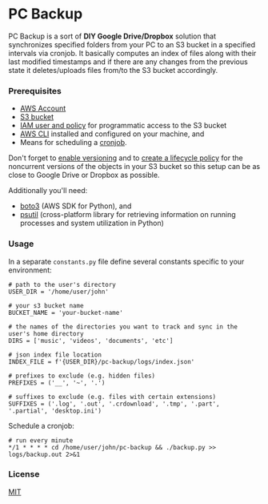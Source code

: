 # PC Backup

PC Backup is a sort of **DIY Google Drive/Dropbox** solution that synchronizes 
specified folders from your PC to an S3 bucket in a specified intervals 
via cronjob. It basically computes an index of files along with their 
last modified timestamps and if there are any changes from the previous state 
it deletes/uploads files from/to the S3 bucket accordingly.

### Prerequisites

- [AWS Account](https://aws.amazon.com/)   
- [S3 bucket](https://aws.amazon.com/s3/)
- [IAM user and policy](https://docs.aws.amazon.com/AmazonS3/latest/dev/walkthrough1.html) 
for programmatic access to the S3 bucket
- [AWS CLI](https://docs.aws.amazon.com/cli/latest/userguide/cli-chap-install.html)
installed and configured on your machine, and
- Means for scheduling a [cronjob](https://crontab.guru/).

Don't forget to [enable versioning](https://docs.aws.amazon.com/AmazonS3/latest/user-guide/enable-versioning.html) 
and to [create a lifecycle policy](https://docs.aws.amazon.com/AmazonS3/latest/user-guide/create-lifecycle.html) 
for the noncurrent versions of the objects in your S3 bucket so this setup 
can be as close to Google Drive or Dropbox as possible.

Additionally you'll need:  
- [boto3](https://boto3.amazonaws.com/v1/documentation/api/latest/index.html) (AWS SDK for Python), and  
- [psutil](https://pypi.org/project/psutil/) (cross-platform library for retrieving information on running processes and system 
utilization in Python)

### Usage

In a separate `constants.py` file define several constants specific to your environment:

```
# path to the user's directory
USER_DIR = '/home/user/john'

# your s3 bucket name
BUCKET_NAME = 'your-bucket-name'

# the names of the directories you want to track and sync in the user's home directory
DIRS = ['music', 'videos', 'documents', 'etc']

# json index file location
INDEX_FILE = f'{USER_DIR}/pc-backup/logs/index.json'

# prefixes to exclude (e.g. hidden files)
PREFIXES = ('__', '~', '.')

# suffixes to exclude (e.g. files with certain extensions)
SUFFIXES = ('.log', '.out', '.crdownload', '.tmp', '.part', '.partial', 'desktop.ini')
```

Schedule a cronjob:

```
# run every minute
*/1 * * * * cd /home/user/john/pc-backup && ./backup.py >> logs/backup.out 2>&1
```

### License

[MIT](https://github.com/vlatan/pc-backup/blob/master/LICENSE)


